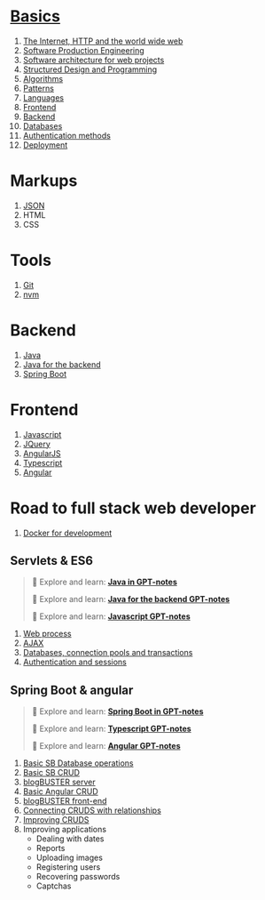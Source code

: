 <!--
---
layout: page
title: GPT-notes
subtitle: All you need to be a web developer
---
-->

# [Basics](basics/index.md)

1. [The Internet, HTTP and the world wide web](basics/http.md)
2. [Software Production Engineering](basics/production.md)
3. [Software architecture for web projects](basics/architecture.md)
4. [Structured Design and Programming](basics/programming.md)
6. [Algorithms](basics/algorithms.md)
7. [Patterns](basics/patterns.md)
8. [Languages](basics/languages.md)
9. [Frontend](basics/frontend.md)
10. [Backend](basics/backend.md)
11. [Databases](basics/databases.md)
12. [Authentication methods](basics/auth.md)
13. [Deployment](basics/deployment.md)

# Markups

1. [JSON](markups/json.md)
2. HTML
3. CSS

# Tools
1. [Git](git/index.md)
2. [nvm](nvm/index.md)

# Backend
1. [Java](java/index.md)
2. [Java for the backend](java4backend/index.md)
3. [Spring Boot](springboot/index.md)

# Frontend
1. [Javascript](javascript/index.md)
2. [JQuery](jquery/index.md)
3. [AngularJS](angularjs/index.md)
4. [Typescript](typescript/index.md)
5. [Angular](angular/index.md)

# Road to full stack web developer

1. [Docker for development](road/docker4development.md)


## Servlets & ES6

>
> :red_circle: Explore and learn: [**Java in GPT-notes**](/java/index.md)
>
> :red_circle: Explore and learn: [**Java for the backend GPT-notes**](/java4backend/index.md)
>
> :red_circle: Explore and learn: [**Javascript GPT-notes**](/javascript/index.md)
>

1. [Web process](road/process.md)
2. [AJAX](road/ajax.md)
3. [Databases, connection pools and transactions](road/databases.md)
4. [Authentication and sessions](road/auth.md)

## Spring Boot & angular

>
> :red_circle: Explore and learn: [**Spring Boot in GPT-notes**](springboot/index.md)
>
> :red_circle: Explore and learn: [**Typescript GPT-notes**](typescript/index.md)
>
> :red_circle: Explore and learn: [**Angular GPT-notes**](angular/index.md)
>

1. [Basic SB Database operations](road/sb-db-basic.md)
2. [Basic SB CRUD](road/sb-crud.md)
3. [blogBUSTER server](road/blogbuster.md)
4. [Basic Angular CRUD](road/angular-crud.md)
5. [blogBUSTER front-end](road/blogbuster-frontend.md)
6. [Connecting CRUDS with relationships](road/cruds.md)
7. [Improving CRUDS](road/icruds.md)
8. Improving applications
   - Dealing with dates
   - Reports
   - Uploading images
   - Registering users
   - Recovering passwords
   - Captchas






